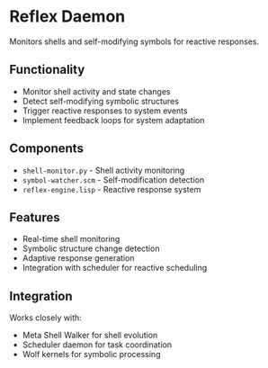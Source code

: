 # Reflex Daemon

Monitors shells and self-modifying symbols for reactive responses.

## Functionality

- Monitor shell activity and state changes
- Detect self-modifying symbolic structures
- Trigger reactive responses to system events
- Implement feedback loops for system adaptation

## Components

- `shell-monitor.py` - Shell activity monitoring
- `symbol-watcher.scm` - Self-modification detection
- `reflex-engine.lisp` - Reactive response system

## Features

- Real-time shell monitoring
- Symbolic structure change detection
- Adaptive response generation
- Integration with scheduler for reactive scheduling

## Integration

Works closely with:
- Meta Shell Walker for shell evolution
- Scheduler daemon for task coordination
- Wolf kernels for symbolic processing